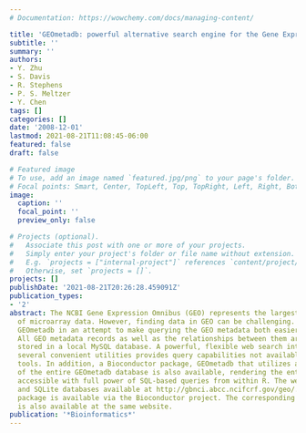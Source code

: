 ```yaml
---
# Documentation: https://wowchemy.com/docs/managing-content/

title: 'GEOmetadb: powerful alternative search engine for the Gene Expression Omnibus'
subtitle: ''
summary: ''
authors:
- Y. Zhu
- S. Davis
- R. Stephens
- P. S. Meltzer
- Y. Chen
tags: []
categories: []
date: '2008-12-01'
lastmod: 2021-08-21T11:08:45-06:00
featured: false
draft: false

# Featured image
# To use, add an image named `featured.jpg/png` to your page's folder.
# Focal points: Smart, Center, TopLeft, Top, TopRight, Left, Right, BottomLeft, Bottom, BottomRight.
image:
  caption: ''
  focal_point: ''
  preview_only: false

# Projects (optional).
#   Associate this post with one or more of your projects.
#   Simply enter your project's folder or file name without extension.
#   E.g. `projects = ["internal-project"]` references `content/project/deep-learning/index.md`.
#   Otherwise, set `projects = []`.
projects: []
publishDate: '2021-08-21T20:26:28.459091Z'
publication_types:
- '2'
abstract: The NCBI Gene Expression Omnibus (GEO) represents the largest public repository
  of microarray data. However, finding data in GEO can be challenging. We have developed
  GEOmetadb in an attempt to make querying the GEO metadata both easier and more powerful.
  All GEO metadata records as well as the relationships between them are parsed and
  stored in a local MySQL database. A powerful, flexible web search interface with
  several convenient utilities provides query capabilities not available via NCBI
  tools. In addition, a Bioconductor package, GEOmetadb that utilizes a SQLite export
  of the entire GEOmetadb database is also available, rendering the entire GEO database
  accessible with full power of SQL-based queries from within R. The web interface
  and SQLite databases available at http://gbnci.abcc.ncifcrf.gov/geo/. The Bioconductor
  package is available via the Bioconductor project. The corresponding MATLAB implementation
  is also available at the same website.
publication: '*Bioinformatics*'
---
```

